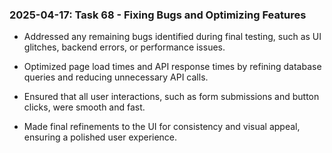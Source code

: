 ### 2025-04-17: Task 68 - Fixing Bugs and Optimizing Features

* Addressed any remaining bugs identified during final testing, such as UI glitches, backend errors, or performance issues.

* Optimized page load times and API response times by refining database queries and reducing unnecessary API calls.

* Ensured that all user interactions, such as form submissions and button clicks, were smooth and fast.

* Made final refinements to the UI for consistency and visual appeal, ensuring a polished user experience.
